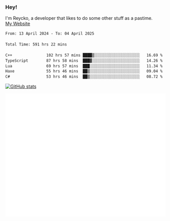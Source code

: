 ### Hey!
I'm Reycko, a developer that likes to do some other stuff as a pastime.  
[My Website](https://reycko.root.sx)

<!--START_SECTION:wakasection-->

```txt
From: 13 April 2024 - To: 04 April 2025

Total Time: 591 hrs 22 mins

C++               102 hrs 57 mins ████▒░░░░░░░░░░░░░░░░░░░░   16.69 %
TypeScript        87 hrs 58 mins  ███▓░░░░░░░░░░░░░░░░░░░░░   14.26 %
Lua               69 hrs 57 mins  ███░░░░░░░░░░░░░░░░░░░░░░   11.34 %
Haxe              55 hrs 46 mins  ██▒░░░░░░░░░░░░░░░░░░░░░░   09.04 %
C#                53 hrs 46 mins  ██▒░░░░░░░░░░░░░░░░░░░░░░   08.72 %
```

<!--END_SECTION:wakasection-->

[![GitHub stats](https://github-readme-stats.vercel.app/api?username=Reycko&show_icons=true&theme=dark&hide_title=true&count_private=true)](https://github.com/anuraghazra/github-readme-stats)

![Metrics](/github-metrics.svg)
